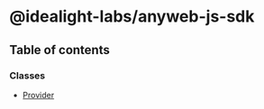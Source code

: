 # @idealight-labs/anyweb-js-sdk

## Table of contents

### Classes

- [Provider](classes/Provider.md)
